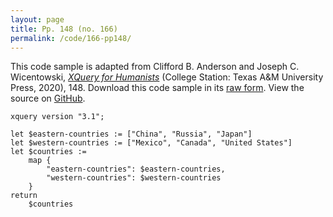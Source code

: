 ```yaml
---
layout: page
title: Pp. 148 (no. 166)
permalink: /code/166-pp148/
---
```


This code sample is adapted from Clifford B. Anderson and Joseph C. Wicentowski, 
[_XQuery for Humanists_](/) (College Station: Texas A&M University Press, 2020), 148. 
Download this code sample in its [raw form](/code/166-pp148/166-pp148.xq).
View the source on [GitHub](https://github.com/coding4humanists/xquery4humanists/blob/master/code/166-pp148/166-pp148.xq).

```xquery
xquery version "3.1";

let $eastern-countries := ["China", "Russia", "Japan"]
let $western-countries := ["Mexico", "Canada", "United States"]
let $countries :=
    map {
        "eastern-countries": $eastern-countries,
        "western-countries": $western-countries
    }
return
    $countries
```  
